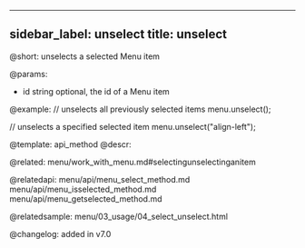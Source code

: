 
---
sidebar_label: unselect
title: unselect
---          

@short: unselects a selected Menu item


@params:
- id	string  optional, the id of a Menu item



@example:
// unselects all previously selected items
menu.unselect();
 
// unselects a specified selected item
menu.unselect("align-left");


@template: api_method
@descr:

@related: menu/work_with_menu.md#selectingunselectinganitem

@relatedapi:
menu/api/menu_select_method.md
menu/api/menu_isselected_method.md
menu/api/menu_getselected_method.md

@relatedsample:
menu/03_usage/04_select_unselect.html

@changelog:
added in v7.0